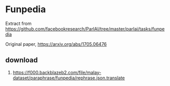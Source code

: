 # Funpedia

Extract from https://github.com/facebookresearch/ParlAI/tree/master/parlai/tasks/funpedia

Original paper, https://arxiv.org/abs/1705.06476

## download

1. https://f000.backblazeb2.com/file/malay-dataset/paraphrase/funpedia/rephrase.json.translate